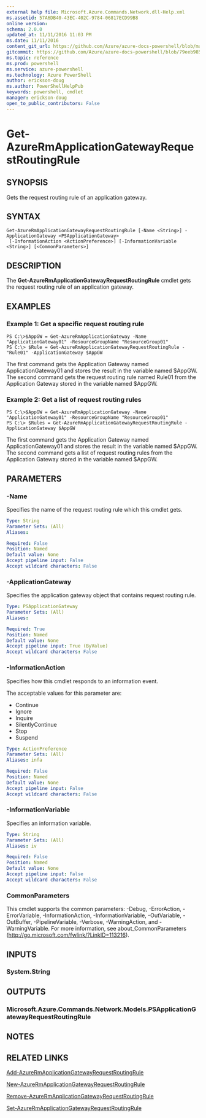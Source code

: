 ```yaml
---
external help file: Microsoft.Azure.Commands.Network.dll-Help.xml
ms.assetid: 57A6DB40-43EC-402C-9784-06817ECD99B8
online version: 
schema: 2.0.0
updated_at: 11/11/2016 11:03 PM
ms.date: 11/11/2016
content_git_url: https://github.com/Azure/azure-docs-powershell/blob/master/azureps-cmdlets-docs/ResourceManager/AzureRM.Network/v3.1.0/Get-AzureRmApplicationGatewayRequestRoutingRule.md
gitcommit: https://github.com/Azure/azure-docs-powershell/blob/79eeb985ea480979357fb4695832a0c3d29a48bf/azureps-cmdlets-docs/ResourceManager/AzureRM.Network/v3.1.0/Get-AzureRmApplicationGatewayRequestRoutingRule.md
ms.topic: reference
ms.prod: powershell
ms.service: azure-powershell
ms.technology: Azure PowerShell
author: erickson-doug
ms.author: PowerShellHelpPub
keywords: powershell, cmdlet
manager: erickson-doug
open_to_public_contributors: False
---
```


# Get-AzureRmApplicationGatewayRequestRoutingRule

## SYNOPSIS
Gets the request routing rule of an application gateway.

## SYNTAX

```
Get-AzureRmApplicationGatewayRequestRoutingRule [-Name <String>] -ApplicationGateway <PSApplicationGateway>
 [-InformationAction <ActionPreference>] [-InformationVariable <String>] [<CommonParameters>]
```

## DESCRIPTION
The **Get-AzureRmApplicationGatewayRequestRoutingRule** cmdlet gets the request routing rule of an application gateway.

## EXAMPLES

### Example 1: Get a specific request routing rule
```
PS C:\>$AppGW = Get-AzureRmApplicationGateway -Name "ApplicationGateway01" -ResourceGroupName "ResourceGroup01"
PS C:\> $Rule = Get-AzureRmApplicationGatewayRequestRoutingRule -"Rule01" -ApplicationGateway $AppGW
```

The first command gets the Application Gateway named ApplicationGateway01 and stores the result in the variable named $AppGW.
The second command gets the request routing rule named Rule01 from the Application Gateway stored in the variable named $AppGW.

### Example 2: Get a list of request routing rules
```
PS C:\>$AppGW = Get-AzureRmApplicationGateway -Name "ApplicationGateway01" -ResourceGroupName "ResourceGroup01"
PS C:\> $Rules = Get-AzureRmApplicationGatewayRequestRoutingRule -ApplicationGateway $AppGW
```

The first command gets the Application Gateway named ApplicationGateway01 and stores the result in the variable named $AppGW.
The second command gets a list of request routing rules from the Application Gateway stored in the variable named $AppGW.

## PARAMETERS

### -Name
Specifies the name of the request routing rule which this cmdlet gets.

```yaml
Type: String
Parameter Sets: (All)
Aliases: 

Required: False
Position: Named
Default value: None
Accept pipeline input: False
Accept wildcard characters: False
```

### -ApplicationGateway
Specifies the application gateway object that contains request routing rule.

```yaml
Type: PSApplicationGateway
Parameter Sets: (All)
Aliases: 

Required: True
Position: Named
Default value: None
Accept pipeline input: True (ByValue)
Accept wildcard characters: False
```

### -InformationAction
Specifies how this cmdlet responds to an information event.

The acceptable values for this parameter are:

- Continue
- Ignore
- Inquire
- SilentlyContinue
- Stop
- Suspend

```yaml
Type: ActionPreference
Parameter Sets: (All)
Aliases: infa

Required: False
Position: Named
Default value: None
Accept pipeline input: False
Accept wildcard characters: False
```

### -InformationVariable
Specifies an information variable.

```yaml
Type: String
Parameter Sets: (All)
Aliases: iv

Required: False
Position: Named
Default value: None
Accept pipeline input: False
Accept wildcard characters: False
```

### CommonParameters
This cmdlet supports the common parameters: -Debug, -ErrorAction, -ErrorVariable, -InformationAction, -InformationVariable, -OutVariable, -OutBuffer, -PipelineVariable, -Verbose, -WarningAction, and -WarningVariable. For more information, see about_CommonParameters (http://go.microsoft.com/fwlink/?LinkID=113216).

## INPUTS

### System.String

## OUTPUTS

### Microsoft.Azure.Commands.Network.Models.PSApplicationGatewayRequestRoutingRule

## NOTES

## RELATED LINKS

[Add-AzureRmApplicationGatewayRequestRoutingRule](xref:ResourceManager/AzureRM.Network/v3.1.0/Add-AzureRmApplicationGatewayRequestRoutingRule.md)

[New-AzureRmApplicationGatewayRequestRoutingRule](xref:ResourceManager/AzureRM.Network/v3.1.0/New-AzureRmApplicationGatewayRequestRoutingRule.md)

[Remove-AzureRmApplicationGatewayRequestRoutingRule](xref:ResourceManager/AzureRM.Network/v3.1.0/Remove-AzureRmApplicationGatewayRequestRoutingRule.md)

[Set-AzureRmApplicationGatewayRequestRoutingRule](xref:ResourceManager/AzureRM.Network/v3.1.0/Set-AzureRmApplicationGatewayRequestRoutingRule.md)



